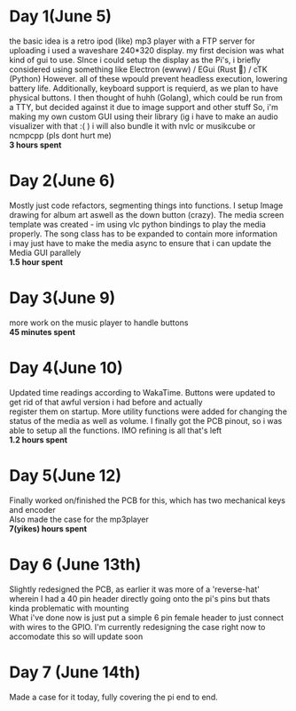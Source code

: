 # Day 1(June 5)

the basic idea is a retro ipod (like) mp3 player with a FTP server for uploading
i used a waveshare 240\*320 display.
my first decision was what kind of gui to use. SInce i could setup the display as the Pi's, i briefly considered using something like Electron (ewww) / EGui (Rust :crab:) / cTK (Python)
However. all of these wpould prevent headless execution, lowering battery life. Additionally, keyboard support is requierd, as we plan to have physical buttons. I then thought of huhh (Golang), which could be run from a TTY, but decided against it due to image support and other stuff
So, i'm making my own custom GUI using their library (ig i have to make an audio visualizer with that :( )
i will also bundle it with nvlc or musikcube or ncmpcpp (pls dont hurt me)<br>
**3 hours spent**

# Day 2(June 6)

Mostly just code refactors, segmenting things into functions. I setup Image drawing for album art aswell as the down button (crazy).
The media screen template was created - im using vlc python bindings to play the media properly. The song class has to be expanded to contain more information <br>
i may just have to make the media async to ensure that i can update the Media GUI parallely
<br>
**1.5 hour spent**

# Day 3(June 9)

more work on the music player to handle buttons<br>
**45 minutes spent**

# Day 4(June 10)

Updated time readings according to WakaTime. Buttons were updated to get rid of that awful version i had before and actually <br>
register them on startup. More utility functions were added for changing the status of the media as well as volume. I finally got the PCB pinout, so i was able to setup all the functions. IMO refining is all that's left <br>
**1.2 hours spent**

# Day 5(June 12)

Finally worked on/finished the PCB for this, which has two mechanical keys and encoder<br>
Also made the case for the mp3player<br>
**7(yikes) hours spent**

# Day 6 (June 13th)

Slightly redesigned the PCB, as earlier it was more of a 'reverse-hat' wherein I had a 40 pin header directly going onto the pi's pins but thats kinda problematic with mounting<br>
What i've done now is just put a simple 6 pin female header to just connect with wires to the GPIO. I'm currently redesigning the case right now to accomodate this so will update soon<br>

# Day 7 (June 14th)

Made a case for it today, fully covering the pi end to end.<br>
